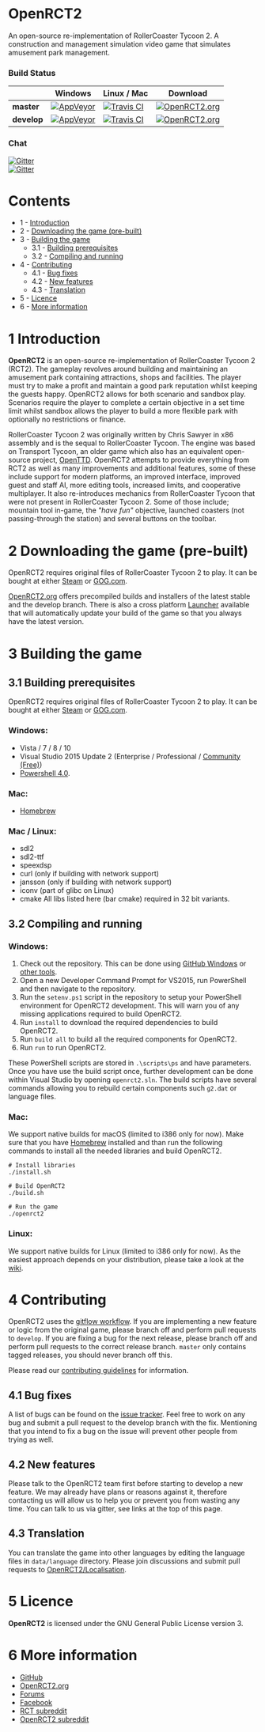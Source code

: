 # OpenRCT2
An open-source re-implementation of RollerCoaster Tycoon 2. A construction and management simulation video game that simulates amusement park management.

### Build Status
|             | Windows | Linux / Mac | Download |
|-------------|---------|-------------|----------|
| **master**  | [![AppVeyor](https://ci.appveyor.com/api/projects/status/7efnemxhon6i5n34/branch/master?svg=true)](https://ci.appveyor.com/project/IntelOrca/openrct2-ject9) | [![Travis CI](https://travis-ci.org/OpenRCT2/OpenRCT2.svg?branch=master)](https://travis-ci.org/OpenRCT2/OpenRCT2) | [![OpenRCT2.org](https://img.shields.io/badge/stable-v0.0.4-green.svg)](https://openrct2.org/downloads/master/latest) |
| **develop** | [![AppVeyor](https://ci.appveyor.com/api/projects/status/7efnemxhon6i5n34/branch/develop?svg=true)](https://ci.appveyor.com/project/IntelOrca/openrct2-ject9) | [![Travis CI](https://travis-ci.org/OpenRCT2/OpenRCT2.svg?branch=develop)](https://travis-ci.org/OpenRCT2/OpenRCT2) | [![OpenRCT2.org](https://img.shields.io/badge/develop-v0.0.5-blue.svg)](https://openrct2.org/downloads/develop/latest) |

### Chat
[![Gitter](https://img.shields.io/badge/gitter-general-blue.svg)](https://gitter.im/OpenRCT2/OpenRCT2/non-dev)<br />
[![Gitter](https://img.shields.io/badge/gitter-development-yellowgreen.svg)](https://gitter.im/OpenRCT2/OpenRCT2)

# Contents
- 1 - [Introduction](#1-introduction)
- 2 - [Downloading the game (pre-built)](#2-downloading-the-game-pre-built)
- 3 - [Building the game](#3-building-the-game)
  - 3.1 - [Building prerequisites](#31-building-prerequisites)
  - 3.2 - [Compiling and running](#32-compiling-and-running)
- 4 - [Contributing](#4-contributing)
  - 4.1 - [Bug fixes](#41-bug-fixes)
  - 4.2 - [New features](#42-new-features)
  - 4.3 - [Translation](#43-translation)
- 5 - [Licence](#5-licence)
- 6 - [More information](#6-more-information)

# 1 Introduction

**OpenRCT2** is an open-source re-implementation of RollerCoaster Tycoon 2 (RCT2). The gameplay revolves around building and maintaining an amusement park containing attractions, shops and facilities. The player must try to make a profit and maintain a good park reputation whilst keeping the guests happy. OpenRCT2 allows for both scenario and sandbox play. Scenarios require the player to complete a certain objective in a set time limit whilst sandbox allows the player to build a more flexible park with optionally no restrictions or finance.

RollerCoaster Tycoon 2 was originally written by Chris Sawyer in x86 assembly and is the sequal to RollerCoaster Tycoon. The engine was based on Transport Tycoon, an older game which also has an equivalent open-source project, [OpenTTD](http://openttd.org). OpenRCT2 attempts to provide everything from RCT2 as well as many improvements and additional features, some of these include support for modern platforms, an improved interface, improved guest and staff AI, more editing tools, increased limits, and cooperative multiplayer. It also re-introduces mechanics from RollerCoaster Tycoon that were not present in RollerCoaster Tycoon 2. Some of those include; mountain tool in-game, the *"have fun"* objective, launched coasters (not passing-through the station) and several buttons on the toolbar.

# 2 Downloading the game (pre-built)

OpenRCT2 requires original files of RollerCoaster Tycoon 2 to play. It can be bought at either [Steam](http://store.steampowered.com/app/285330/) or [GOG.com](http://www.gog.com/game/rollercoaster_tycoon_2).

[OpenRCT2.org](https://openrct2.org/downloads) offers precompiled builds and installers of the latest stable and the develop branch. There is also a cross platform [Launcher](https://github.com/LRFLEW/OpenRCT2Launcher/releases) available that will automatically update your build of the game so that you always have the latest version.

# 3 Building the game

## 3.1 Building prerequisites

OpenRCT2 requires original files of RollerCoaster Tycoon 2 to play. It can be bought at either [Steam](http://store.steampowered.com/app/285330/) or [GOG.com](http://www.gog.com/game/rollercoaster_tycoon_2).

### Windows:
- Vista / 7 / 8 / 10
- Visual Studio 2015 Update 2 (Enterprise / Professional / [Community (Free)](https://www.visualstudio.com/products/visual-studio-community-vs))
- [Powershell 4.0](http://social.technet.microsoft.com/wiki/contents/articles/21016.how-to-install-windows-powershell-4-0.aspx).

### Mac:
- [Homebrew](http://brew.sh)

### Mac / Linux:
- sdl2
- sdl2-ttf
- speexdsp
- curl (only if building with network support)
- jansson (only if building with network support)
- iconv (part of glibc on Linux)
- cmake
All libs listed here (bar cmake) required in 32 bit variants.

## 3.2 Compiling and running
### Windows:
1. Check out the repository. This can be done using [GitHub Windows](https://windows.github.com/) or [other tools](https://help.github.com/articles/which-remote-url-should-i-use).
2. Open a new Developer Command Prompt for VS2015, run PowerShell and then navigate to the repository.
3. Run the ```setenv.ps1``` script in the repository to setup your PowerShell environment for OpenRCT2 development. This will warn you of any missing applications required to build OpenRCT2.
4. Run ```install``` to download the required dependencies to build OpenRCT2.
5. Run ```build all``` to build all the required components for OpenRCT2.
6. Run ```run``` to run OpenRCT2.

These PowerShell scripts are stored in ```.\scripts\ps``` and have parameters. Once you have use the build script once, further development can be done within Visual Studio by opening ```openrct2.sln```. The build scripts have several commands allowing you to rebuild certain components such ```g2.dat``` or language files.

### Mac:
We support native builds for macOS (limited to i386 only for now).
Make sure that you have [Homebrew](http://brew.sh/) installed and than run the following commands to install all the needed libraries and build OpenRCT2.
```
# Install libraries
./install.sh

# Build OpenRCT2
./build.sh

# Run the game
./openrct2
```

### Linux:
We support native builds for Linux (limited to i386 only for now).
As the easiest approach depends on your distribution, please take a look at the [wiki](https://github.com/OpenRCT2/OpenRCT2/wiki/Building-OpenRCT2-on-Linux).


# 4 Contributing
OpenRCT2 uses the [gitflow workflow](https://www.atlassian.com/git/tutorials/comparing-workflows/gitflow-workflow). If you are implementing a new feature or logic from the original game, please branch off and perform pull requests to ```develop```. If you are fixing a bug for the next release, please branch off and perform pull requests to the correct release branch. ```master``` only contains tagged releases, you should never branch off this.

Please read our [contributing guidelines](https://github.com/OpenRCT2/OpenRCT2/blob/develop/CONTRIBUTING.md) for information.

## 4.1 Bug fixes
A list of bugs can be found on the [issue tracker](https://github.com/OpenRCT2/OpenRCT2/issues). Feel free to work on any bug and submit a pull request to the develop branch with the fix. Mentioning that you intend to fix a bug on the issue will prevent other people from trying as well.

## 4.2 New features
Please talk to the OpenRCT2 team first before starting to develop a new feature. We may already have plans or reasons against it, therefore contacting us will allow us to help you or prevent you from wasting any time. You can talk to us via gitter, see links at the top of this page.

## 4.3 Translation
You can translate the game into other languages by editing the language files in ```data/language``` directory. Please join discussions and submit pull requests to [OpenRCT2/Localisation](https://github.com/OpenRCT2/Localisation).

# 5 Licence
**OpenRCT2** is licensed under the GNU General Public License version 3.

# 6 More information
- [GitHub](https://github.com/OpenRCT2/OpenRCT2)
- [OpenRCT2.org](https://openrct2.org)
- [Forums](https://openrct2.org/forums/)
- [Facebook](https://www.facebook.com/OpenRCT2)
- [RCT subreddit](http://www.reddit.com/r/rct/)
- [OpenRCT2 subreddit](http://www.reddit.com/r/openrct2/)
